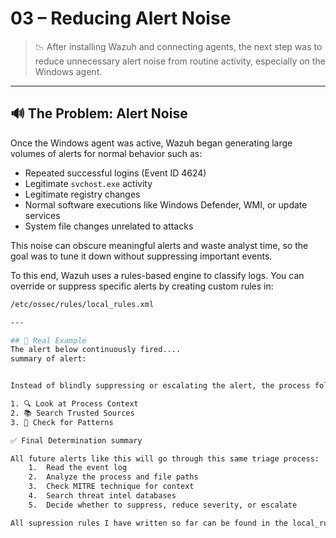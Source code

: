 # 03 – Reducing Alert Noise

> 📉 After installing Wazuh and connecting agents, the next step was to reduce unnecessary alert noise from routine activity, especially on the Windows agent.

---

## 🔊 The Problem: Alert Noise

Once the Windows agent was active, Wazuh began generating large volumes of alerts for normal behavior such as:

- Repeated successful logins (Event ID 4624)
- Legitimate `svchost.exe` activity
- Legitimate registry changes
- Normal software executions like Windows Defender, WMI, or update services
- System file changes unrelated to attacks


This noise can obscure meaningful alerts and waste analyst time, so the goal was to tune it down without suppressing important events.


To this end, Wazuh uses a rules-based engine to classify logs. You can override or suppress specific alerts by creating custom rules in:

```bash
/etc/ossec/rules/local_rules.xml

---

## 🧨 Real Example
The alert below continuously fired....
summary of alert:


Instead of blindly suppressing or escalating the alert, the process followed was:

1. 🔍 Look at Process Context
2. 📚 Search Trusted Sources
3. 🧩 Check for Patterns

✅ Final Determination summary

All future alerts like this will go through this same triage process:
	1.	Read the event log
	2.	Analyze the process and file paths
	3.	Check MITRE technique for context
	4.	Search threat intel databases
	5.	Decide whether to suppress, reduce severity, or escalate

All supression rules I have written so far can be found in the local_rules.xml in the configs folder